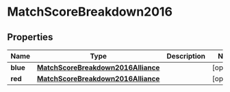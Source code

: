 # MatchScoreBreakdown2016

## Properties
Name | Type | Description | Notes
------------ | ------------- | ------------- | -------------
**blue** | [**MatchScoreBreakdown2016Alliance**](MatchScoreBreakdown2016Alliance.md) |  |  [optional]
**red** | [**MatchScoreBreakdown2016Alliance**](MatchScoreBreakdown2016Alliance.md) |  |  [optional]
